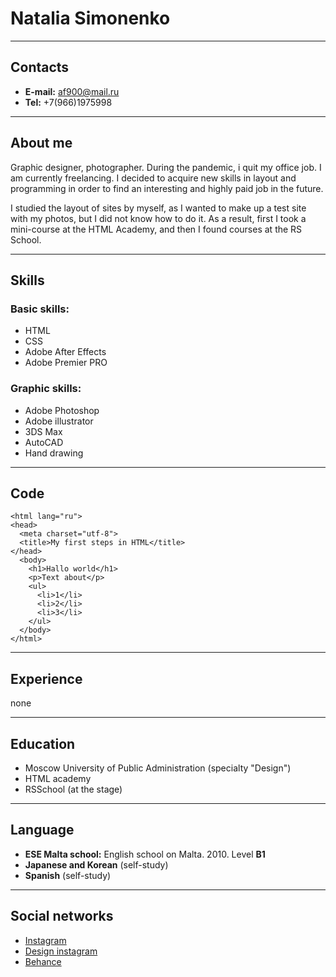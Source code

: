 # Natalia Simonenko
*********
## Contacts
* **E-mail:** af900@mail.ru
* **Tel:** +7(966)1975998 
*********
## About me
Graphic designer, photographer. During the pandemic, i quit my office job. I am currently freelancing. I decided to acquire new skills in layout and programming in order to find an interesting and highly paid job in the future.

I studied the layout of sites by myself, as I wanted to make up a test site with my photos, but I did not know how to do it. As a result, first I took a mini-course at the HTML Academy, and then I found courses at the RS School.
*********
## Skills
### **Basic skills:**
* HTML
* CSS
* Adobe After Effects
* Adobe Premier PRO
### **Graphic skills:**
* Adobe Photoshop
* Adobe illustrator
* 3DS Max
* AutoCAD
* Hand drawing
*********
## Code 
```<!DOCTYPE html>
<html lang="ru">
<head>
  <meta charset="utf-8">
  <title>My first steps in HTML</title>
</head>
  <body>
    <h1>Hallo world</h1>
    <p>Text about</p>
    <ul>
      <li>1</li>
      <li>2</li>
      <li>3</li>
    </ul>
  </body>
</html>
```
***********
## Experience
none
***********
## Education
* Moscow University of Public Administration (specialty "Design")
* HTML academy 
* RSSchool (at the stage)
***********
## Language
* **ESE Malta school:** English school on Malta. 2010. Level **B1**
* **Japanese and Korean** (self-study)
* **Spanish** (self-study)
***********
## Social networks
* [Instagram](https://www.instagram.com/simonenko.n/)
* [Design instagram](https://www.instagram.com/natuz_design/)
* [Behance](https://www.behance.net/nataliasimonen)

